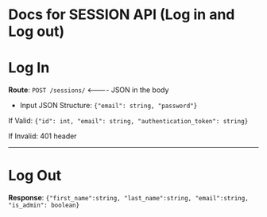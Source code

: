 Docs for SESSION API (Log in and Log out)
===

# Log In
**Route**: `POST /sessions/` <---- JSON in the body

* Input JSON Structure: `{"email": string, "password"}`

If Valid: `{"id": int, "email": string, "authentication_token": string}`

If Invalid: 401 header


----

# Log Out



**Response**: `{"first_name":string, "last_name":string, "email":string, "is_admin": boolean}`
